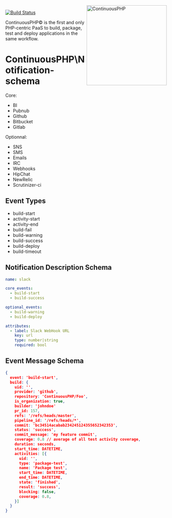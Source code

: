 <a href="http://continuous.lu">
  <img src="https://app.continuousphp.com/assets/logos/continuousphp.svg" alt="ContinuousPHP" width="250px" align="right"/>
</a>

<p align="left">
  <a href="https://continuousphp.com/git-hub/continuousphp/cli"><img alt="Build Status" src="https://status.continuousphp.com/git-hub/continuousphp/cli?token=8eb1b41e-343a-41b5-b68f-179fb1ce1ffe&branch=master" /></a>
</p>

<p align="left">
    ContinuousPHP© is the first and only PHP-centric PaaS to build, package, test and deploy applications in the same workflow.
</p>

# ContinuousPHP\Notification-schema

Core:
  - BI
  - Pubnub
  - Github
  - Bitbucket
  - Gitlab

Optionnal:
  - SNS
  - SMS
  - Emails
  - IRC
  - Webhooks
  - HipChat
  - NewRelic
  - Scrutinizer-ci


## Event Types

  - build-start
  - activity-start
  - activity-end
  - build-fail
  - build-warning
  - build-success
  - build-deploy
  - build-timeout


## Notification Description Schema

```yaml
name: slack

core_events:
  - build-start
  - build-success

optional_events:
  - build-warning
  - build-deploy

attributes:
  - label: Slack WebHook URL
    key: url
    type: number|string
    required: bool
```


## Event Message Schema

```json
{
  event: 'build-start',
  build: {
    uid: '',
    provider: 'github',
    repository: 'ContinuousPHP/Foo',
    is_organization: true,
    builder: 'johndoe'
    pr_id: 157,
    refs: '/refs/heads/master',
    pipeline_id: '/refs/heads/*',
    commit: 'bc34514acabab234245124355652342353',
    status: 'success',
    commit_message: 'my feature commit',
    coverage: 0.8 // average of all test activity coverage,
    duration: seconds,
    start_time: DATETIME,
    activities: [{
      uid: '',
      type: 'package-test',
      name: 'Package test',
      start_time: DATETIME,
      end_time: DATETIME,
      state: 'finished',
      result: 'success',
      blocking: false,
      coverage: 0.8,
    }]
  }
}
```


